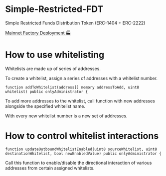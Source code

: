 # Simple-Restricted-FDT
Simple Restricted Funds Distribution Token (ERC-1404 + ERC-2222)

[Mainnet Factory Deployment 🏭](https://etherscan.io/dapp/0x53f0d72c8932f78f50d643cc30a815f69ebafc20#writeContract)

# How to use whitelisting

Whitelists are made up of series of addresses.

To create a whitelist, assign a series of addresses with a whitelist number.

    function addToWhitelist(address[] memory addressToAdd, uint8 whitelist) public onlyAdministrator {

To add more addresses to the whitelist, call function with new addresses alongside the specified whitelist name.

With every new whitelist number is a new set of addresses.

# How to control whitelist interactions

    function updateOutboundWhitelistEnabled(uint8 sourceWhitelist, uint8 destinationWhitelist, bool newEnabledValue) public onlyAdministrator {

Call this function to enable/disable the directional interaction of various addresses from certain assigned whitelists.
